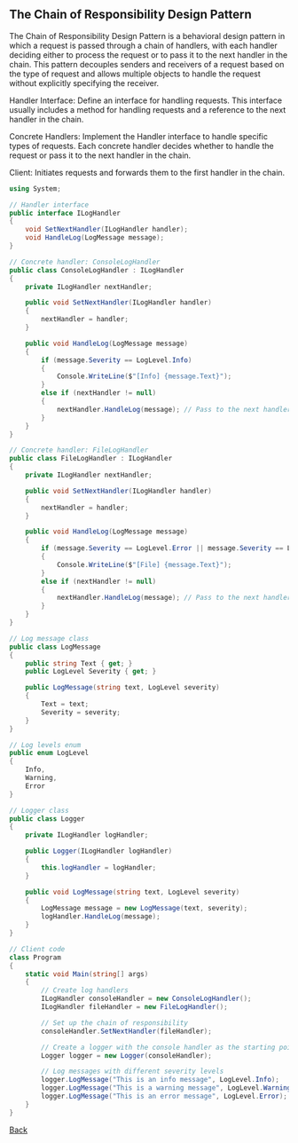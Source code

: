 ## The Chain of Responsibility Design Pattern

The Chain of Responsibility Design Pattern is a behavioral design pattern in which a request is passed through a chain of handlers, with each handler deciding either to process the request or to pass it to the next handler in the chain. This pattern decouples senders and receivers of a request based on the type of request and allows multiple objects to handle the request without explicitly specifying the receiver.

Handler Interface: Define an interface for handling requests. This interface usually includes a method for handling requests and a reference to the next handler in the chain.

Concrete Handlers: Implement the Handler interface to handle specific types of requests. Each concrete handler decides whether to handle the request or pass it to the next handler in the chain.

Client: Initiates requests and forwards them to the first handler in the chain.

```csharp
using System;

// Handler interface
public interface ILogHandler
{
    void SetNextHandler(ILogHandler handler);
    void HandleLog(LogMessage message);
}

// Concrete handler: ConsoleLogHandler
public class ConsoleLogHandler : ILogHandler
{
    private ILogHandler nextHandler;

    public void SetNextHandler(ILogHandler handler)
    {
        nextHandler = handler;
    }

    public void HandleLog(LogMessage message)
    {
        if (message.Severity == LogLevel.Info)
        {
            Console.WriteLine($"[Info] {message.Text}");
        }
        else if (nextHandler != null)
        {
            nextHandler.HandleLog(message); // Pass to the next handler
        }
    }
}

// Concrete handler: FileLogHandler
public class FileLogHandler : ILogHandler
{
    private ILogHandler nextHandler;

    public void SetNextHandler(ILogHandler handler)
    {
        nextHandler = handler;
    }

    public void HandleLog(LogMessage message)
    {
        if (message.Severity == LogLevel.Error || message.Severity == LogLevel.Warning)
        {
            Console.WriteLine($"[File] {message.Text}");
        }
        else if (nextHandler != null)
        {
            nextHandler.HandleLog(message); // Pass to the next handler
        }
    }
}

// Log message class
public class LogMessage
{
    public string Text { get; }
    public LogLevel Severity { get; }

    public LogMessage(string text, LogLevel severity)
    {
        Text = text;
        Severity = severity;
    }
}

// Log levels enum
public enum LogLevel
{
    Info,
    Warning,
    Error
}

// Logger class
public class Logger
{
    private ILogHandler logHandler;

    public Logger(ILogHandler logHandler)
    {
        this.logHandler = logHandler;
    }

    public void LogMessage(string text, LogLevel severity)
    {
        LogMessage message = new LogMessage(text, severity);
        logHandler.HandleLog(message);
    }
}

// Client code
class Program
{
    static void Main(string[] args)
    {
        // Create log handlers
        ILogHandler consoleHandler = new ConsoleLogHandler();
        ILogHandler fileHandler = new FileLogHandler();

        // Set up the chain of responsibility
        consoleHandler.SetNextHandler(fileHandler);

        // Create a logger with the console handler as the starting point
        Logger logger = new Logger(consoleHandler);

        // Log messages with different severity levels
        logger.LogMessage("This is an info message", LogLevel.Info);
        logger.LogMessage("This is a warning message", LogLevel.Warning);
        logger.LogMessage("This is an error message", LogLevel.Error);
    }
}
```
[Back](../README.md#chain)
